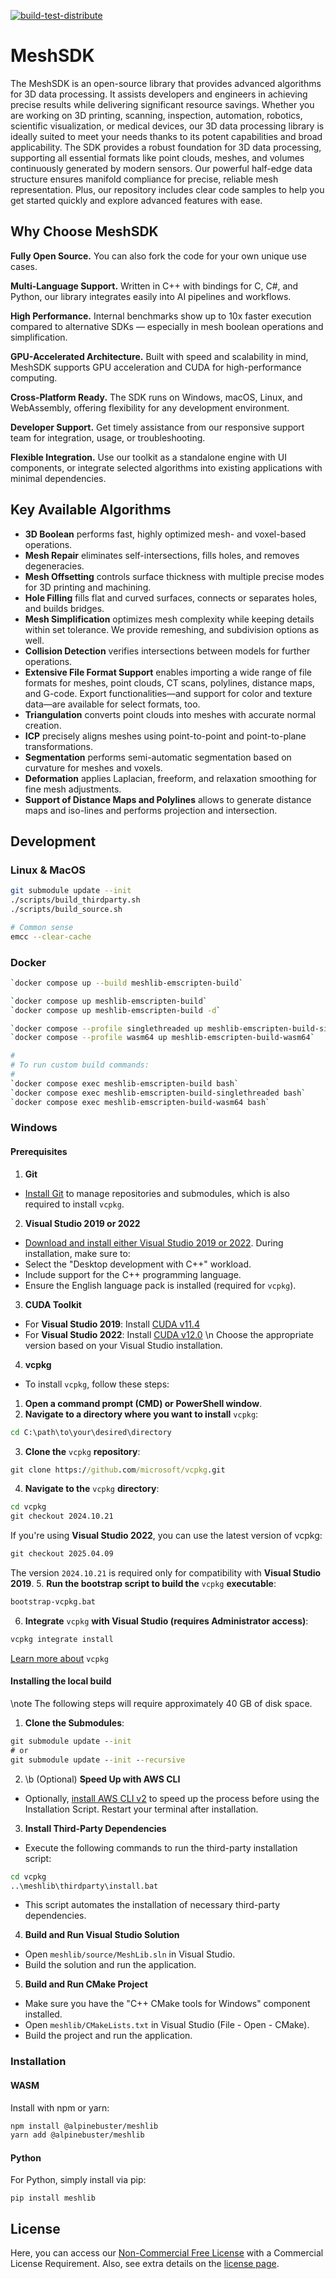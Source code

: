[![build-test-distribute](https://github.com/alpinebuster/meshsdk/actions/workflows/build-test-distribute.yml/badge.svg?branch=main)](https://github.com/alpinebuster/meshsdk/actions/workflows/build-test-distribute.yml?branch=main) 

# MeshSDK

The MeshSDK is an open-source library that provides advanced algorithms for 3D data processing. It assists developers and engineers in achieving precise results while delivering significant resource savings. Whether you are working on 3D printing, scanning, inspection, automation, robotics, scientific visualization, or medical devices, our 3D data processing library is ideally suited to meet your needs thanks to its potent capabilities and broad applicability. The SDK provides a robust foundation for 3D data processing, supporting all essential formats like point clouds, meshes, and volumes continuously generated by modern sensors. Our powerful half-edge data structure ensures manifold compliance for precise, reliable mesh representation. Plus, our repository includes clear code samples to help you get started quickly and explore advanced features with ease.

## Why Choose MeshSDK

**Fully Open Source.** You can also fork the code for your own unique use cases.

**Multi-Language Support.** Written in C++ with bindings for C, C#, and Python, our library integrates easily into AI pipelines and workflows.

**High Performance.** Internal benchmarks show up to 10x faster execution compared to alternative SDKs — especially in mesh boolean operations and simplification.

**GPU-Accelerated Architecture.** Built with speed and scalability in mind, MeshSDK supports GPU acceleration and CUDA for high-performance computing.

**Cross-Platform Ready.** The SDK runs on Windows, macOS, Linux, and WebAssembly, offering flexibility for any development environment.

**Developer Support.** Get timely assistance from our responsive support team for integration, usage, or troubleshooting.

**Flexible Integration.** Use our toolkit as a standalone engine with UI components, or integrate selected algorithms into existing applications with minimal dependencies.

## Key Available Algorithms

- **3D Boolean** performs fast, highly optimized mesh- and voxel-based operations.
- **Mesh Repair** eliminates self-intersections, fills holes, and removes degeneracies.
- **Mesh Offsetting** controls surface thickness with multiple precise modes for 3D printing and machining.
- **Hole Filling** fills flat and curved surfaces, connects or separates holes, and builds bridges.
- **Mesh Simplification** optimizes mesh complexity while keeping details within set tolerance. We provide remeshing, and subdivision options as well.
- **Collision Detection** verifies intersections between models for further operations.
- **Extensive File Format Support** enables importing a wide range of file formats for meshes, point clouds, CT scans, polylines, distance maps, and G-code. Export functionalities—and support for color and texture data—are available for select formats, too.
- **Triangulation** converts point clouds into meshes with accurate normal creation.
- **ICP** precisely aligns meshes using point-to-point and point-to-plane transformations.
- **Segmentation** performs semi-automatic segmentation based on curvature for meshes and voxels.
- **Deformation** applies Laplacian, freeform, and relaxation smoothing for fine mesh adjustments.
- **Support of Distance Maps and Polylines** allows to generate distance maps and iso-lines and performs projection and intersection.

## Development

### Linux & MacOS

```sh
git submodule update --init
./scripts/build_thirdparty.sh
./scripts/build_source.sh

# Common sense
emcc --clear-cache
```

### Docker

```sh
`docker compose up --build meshlib-emscripten-build`

`docker compose up meshlib-emscripten-build`
`docker compose up meshlib-emscripten-build -d`

`docker compose --profile singlethreaded up meshlib-emscripten-build-singlethreaded`
`docker compose --profile wasm64 up meshlib-emscripten-build-wasm64`

#
# To run custom build commands:
#
`docker compose exec meshlib-emscripten-build bash`
`docker compose exec meshlib-emscripten-build-singlethreaded bash`
`docker compose exec meshlib-emscripten-build-wasm64 bash`
```

### Windows

#### Prerequisites
 1. **Git**
  - [Install Git](https://git-scm.com/) to manage repositories and submodules, which is also required to install `vcpkg`.
 2. **Visual Studio 2019 or 2022**
  - [Download and install either Visual Studio 2019 or 2022](https://visualstudio.microsoft.com/). During installation, make sure to:
   - Select the "Desktop development with C++" workload.
   - Include support for the C++ programming language.
   - Ensure the English language pack is installed (required for `vcpkg`).
 3. **CUDA Toolkit**
  - For **Visual Studio 2019**: Install [CUDA v11.4](https://developer.nvidia.com/cuda-11-4-0-download-archive)
  - For **Visual Studio 2022**: Install [CUDA v12.0](https://developer.nvidia.com/cuda-12-0-0-download-archive)
 \n Choose the appropriate version based on your Visual Studio installation.
 4. **vcpkg**
  - To install `vcpkg`, follow these steps:
   1. **Open a command prompt (CMD) or PowerShell window**.
   2. **Navigate to a directory where you want to install** `vcpkg`:
```cmd
cd C:\path\to\your\desired\directory
```
   3. **Clone the** `vcpkg` **repository**:
```cmd
git clone https://github.com/microsoft/vcpkg.git
```
   4. **Navigate to the** `vcpkg` **directory**:
```cmd
cd vcpkg
git checkout 2024.10.21
```
If you're using **Visual Studio 2022**, you can use the latest version of vcpkg:
```cmd
git checkout 2025.04.09
```
The version `2024.10.21` is required only for compatibility with **Visual Studio 2019**.
   5. **Run the bootstrap script to build the** `vcpkg` **executable**:
```cmd
bootstrap-vcpkg.bat
```
   6. **Integrate** `vcpkg` **with Visual Studio (requires Administrator access)**:
```cmd
vcpkg integrate install
```

[Learn more about](https://github.com/Microsoft/vcpkg) `vcpkg`

#### Installing the local build
\note The following steps will require approximately 40 GB of disk space.

 1. **Clone the Submodules**:
```cmd
git submodule update --init
# or
git submodule update --init --recursive
```
 2. \b (Optional) **Speed Up with AWS CLI**
  - Optionally, [install AWS CLI v2](https://docs.aws.amazon.com/cli/latest/userguide/getting-started-install.html) to speed up the process before using the Installation Script. Restart your terminal after installation.
 3. **Install Third-Party Dependencies**
  - Execute the following commands to run the third-party installation script:
```cmd
cd vcpkg
..\meshlib\thirdparty\install.bat
```
  - This script automates the installation of necessary third-party dependencies.
 4. **Build and Run Visual Studio Solution**
  - Open `meshlib/source/MeshLib.sln` in Visual Studio.
  - Build the solution and run the application.
 5. **Build and Run CMake Project**
  - Make sure you have the "C++ CMake tools for Windows" component installed.
  - Open `meshlib/CMakeLists.txt` in Visual Studio (File - Open - CMake).
  - Build the project and run the application.

### Installation

#### WASM

Install with npm or yarn:

```sh
npm install @alpinebuster/meshlib
yarn add @alpinebuster/meshlib
```

#### Python

For Python, simply install via pip:  

```
pip install meshlib
```

## **License**

Here, you can access our [Non-Commercial Free License](https://github.com/MeshInspector/MeshLib?tab=License-1-ov-file#readme) with a Commercial License Requirement. Also, see extra details on the [license page](https://meshlib.io/license/).
